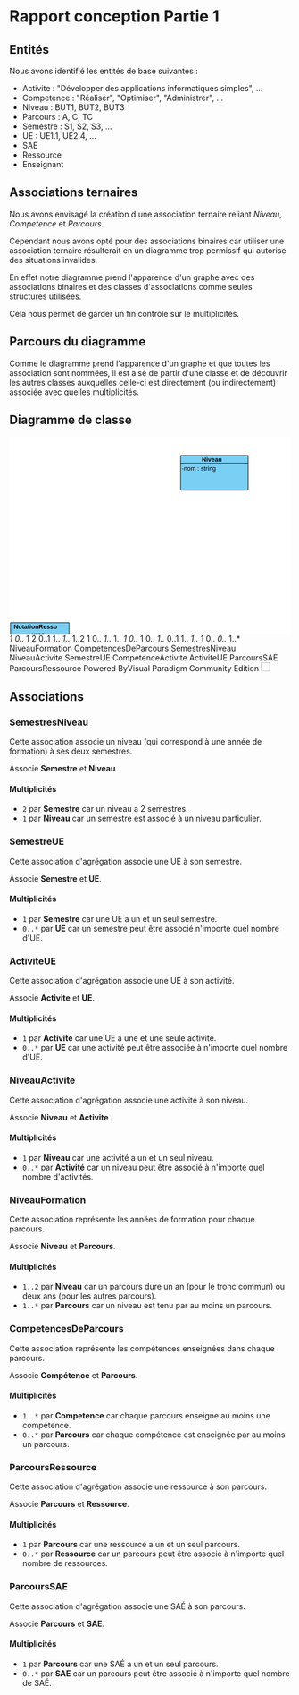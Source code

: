 # Rapport conception Partie 1

## Entités

Nous avons identifié les entités de base suivantes :

- Activite : "Développer des applications informatiques simples", ...
- Competence : "Réaliser", "Optimiser", "Administrer", ...
- Niveau : BUT1, BUT2, BUT3
- Parcours : A, C, TC
- Semestre : S1, S2, S3, ...
- UE : UE1.1, UE2.4, ...
- SAE
- Ressource
- Enseignant

## Associations ternaires

Nous avons envisagé la création d'une association ternaire reliant *Niveau*, *Competence* et *Parcours*.

Cependant nous avons opté pour des associations binaires car utiliser une association ternaire résulterait en un diagramme trop permissif qui autorise des situations invalides.

En effet notre diagramme prend l'apparence d'un graphe avec des associations binaires et des classes d'associations comme seules structures utilisées.

Cela nous permet de garder un fin contrôle sur le multiplicités.

## Parcours du diagramme

Comme le diagramme prend l'apparence d'un graphe et que toutes les association sont nommées, il est aisé de partir d'une classe et de découvrir les autres classes auxquelles celle-ci est directement (ou indirectement) associée avec quelles multiplicités.

## Diagramme de classe

<svg fill-opacity="0" xmlns:xlink="http://www.w3.org/1999/xlink" color-rendering="auto" color-interpolation="auto"
    text-rendering="auto" stroke="rgb(0,0,0)" stroke-linecap="square" width="1222" stroke-miterlimit="10"
    shape-rendering="auto" stroke-opacity="0" fill="rgb(0,0,0)" stroke-dasharray="none" font-weight="normal"
    stroke-width="1" height="856" xmlns="http://www.w3.org/2000/svg" font-family="&apos;Dialog&apos;"
    font-style="normal" stroke-linejoin="miter" font-size="12" stroke-dashoffset="0"
    image-rendering="auto"><!--Generated by the Batik Graphics2D SVG Generator-->
    <defs id="genericDefs" />
    <g>
        <defs id="defs1">
            <clipPath clipPathUnits="userSpaceOnUse" id="clipPath1">
                <path d="M-7 -7 L149 -7 L149 73 L-7 73 L-7 -7 Z" />
            </clipPath>
            <clipPath clipPathUnits="userSpaceOnUse" id="clipPath2">
                <path d="M0 0 L0 48 L138 48 L138 0 Z" />
            </clipPath>
            <clipPath clipPathUnits="userSpaceOnUse" id="clipPath3">
                <path d="M0 0 L0 14 L138 14 L138 0 Z" />
            </clipPath>
            <clipPath clipPathUnits="userSpaceOnUse" id="clipPath4">
                <path d="M-7 -7 L132 -7 L132 73 L-7 73 L-7 -7 Z" />
            </clipPath>
            <clipPath clipPathUnits="userSpaceOnUse" id="clipPath5">
                <path d="M0 0 L0 48 L121 48 L121 0 Z" />
            </clipPath>
            <clipPath clipPathUnits="userSpaceOnUse" id="clipPath6">
                <path d="M0 0 L0 14 L120 14 L120 0 Z" />
            </clipPath>
            <clipPath clipPathUnits="userSpaceOnUse" id="clipPath7">
                <path d="M-7 -7 L170 -7 L170 77 L-7 77 L-7 -7 Z" />
            </clipPath>
            <clipPath clipPathUnits="userSpaceOnUse" id="clipPath8">
                <path d="M0 0 L0 52 L159 52 L159 0 Z" />
            </clipPath>
            <clipPath clipPathUnits="userSpaceOnUse" id="clipPath9">
                <path d="M0 0 L0 14 L158 14 L158 0 Z" />
            </clipPath>
            <clipPath clipPathUnits="userSpaceOnUse" id="clipPath10">
                <path d="M-7 -7 L150 -7 L150 73 L-7 73 L-7 -7 Z" />
            </clipPath>
            <clipPath clipPathUnits="userSpaceOnUse" id="clipPath11">
                <path d="M0 0 L0 48 L139 48 L139 0 Z" />
            </clipPath>
            <clipPath clipPathUnits="userSpaceOnUse" id="clipPath12">
                <path d="M-7 -7 L116 -7 L116 58 L-7 58 L-7 -7 Z" />
            </clipPath>
            <clipPath clipPathUnits="userSpaceOnUse" id="clipPath13">
                <path d="M0 0 L0 18 L105 18 L105 0 Z" />
            </clipPath>
            <clipPath clipPathUnits="userSpaceOnUse" id="clipPath14">
                <path d="M0 0 L0 29 L105 29 L105 0 Z" />
            </clipPath>
            <clipPath clipPathUnits="userSpaceOnUse" id="clipPath15">
                <path d="M-7 -7 L109 -7 L109 61 L-7 61 L-7 -7 Z" />
            </clipPath>
            <clipPath clipPathUnits="userSpaceOnUse" id="clipPath16">
                <path d="M0 0 L0 36 L98 36 L98 0 Z" />
            </clipPath>
            <clipPath clipPathUnits="userSpaceOnUse" id="clipPath17">
                <path d="M0 0 L0 14 L97 14 L97 0 Z" />
            </clipPath>
            <clipPath clipPathUnits="userSpaceOnUse" id="clipPath18">
                <path d="M-7 -7 L150 -7 L150 76 L-7 76 L-7 -7 Z" />
            </clipPath>
            <clipPath clipPathUnits="userSpaceOnUse" id="clipPath19">
                <path d="M0 0 L0 51 L139 51 L139 0 Z" />
            </clipPath>
            <clipPath clipPathUnits="userSpaceOnUse" id="clipPath20">
                <path d="M-7 -7 L51 -7 L51 51 L-7 51 L-7 -7 Z" />
            </clipPath>
            <clipPath clipPathUnits="userSpaceOnUse" id="clipPath21">
                <path d="M0 0 L0 40 L40 40 L40 0 Z" />
            </clipPath>
            <clipPath clipPathUnits="userSpaceOnUse" id="clipPath22">
                <path d="M-7 -7 L53 -7 L53 53 L-7 53 L-7 -7 Z" />
            </clipPath>
            <clipPath clipPathUnits="userSpaceOnUse" id="clipPath23">
                <path d="M0 0 L0 42 L42 42 L42 0 Z" />
            </clipPath>
            <clipPath clipPathUnits="userSpaceOnUse" id="clipPath24">
                <path d="M-7 -7 L52 -7 L52 25 L-7 25 L-7 -7 Z" />
            </clipPath>
            <clipPath clipPathUnits="userSpaceOnUse" id="clipPath25">
                <path d="M0 0 L0 14 L41 14 L41 0 Z" />
            </clipPath>
            <clipPath clipPathUnits="userSpaceOnUse" id="clipPath26">
                <path d="M-7 -7 L51 -7 L51 25 L-7 25 L-7 -7 Z" />
            </clipPath>
            <clipPath clipPathUnits="userSpaceOnUse" id="clipPath27">
                <path d="M0 0 L0 14 L40 14 L40 0 Z" />
            </clipPath>
            <clipPath clipPathUnits="userSpaceOnUse" id="clipPath28">
                <path d="M0 0 L133 0 L133 283 L0 283 L0 0 Z" />
            </clipPath>
            <clipPath clipPathUnits="userSpaceOnUse" id="clipPath29">
                <path d="M0 0 L0 283 L133 283 L133 0 Z" />
            </clipPath>
            <clipPath clipPathUnits="userSpaceOnUse" id="clipPath30">
                <path d="M0 0 L258 0 L258 135 L0 135 L0 0 Z" />
            </clipPath>
            <clipPath clipPathUnits="userSpaceOnUse" id="clipPath31">
                <path d="M0 0 L0 135 L258 135 L258 0 Z" />
            </clipPath>
            <clipPath clipPathUnits="userSpaceOnUse" id="clipPath32">
                <path d="M0 0 L278 0 L278 136 L0 136 L0 0 Z" />
            </clipPath>
            <clipPath clipPathUnits="userSpaceOnUse" id="clipPath33">
                <path d="M0 0 L0 136 L278 136 L278 0 Z" />
            </clipPath>
            <clipPath clipPathUnits="userSpaceOnUse" id="clipPath34">
                <path d="M0 0 L133 0 L133 279 L0 279 L0 0 Z" />
            </clipPath>
            <clipPath clipPathUnits="userSpaceOnUse" id="clipPath35">
                <path d="M0 0 L0 279 L133 279 L133 0 Z" />
            </clipPath>
            <clipPath clipPathUnits="userSpaceOnUse" id="clipPath36">
                <path d="M0 0 L200 0 L200 133 L0 133 L0 0 Z" />
            </clipPath>
            <clipPath clipPathUnits="userSpaceOnUse" id="clipPath37">
                <path d="M0 0 L0 133 L200 133 L200 0 Z" />
            </clipPath>
            <clipPath clipPathUnits="userSpaceOnUse" id="clipPath38">
                <path d="M0 0 L787 0 L787 732 L0 732 L0 0 Z" />
            </clipPath>
            <clipPath clipPathUnits="userSpaceOnUse" id="clipPath39">
                <path
                    d="M459 133 L459 147 L343 147 L343 133 ZM705 133 L705 147 L618 147 L618 133 ZM479 303 L479 317 L379 317 L379 303 ZM272 315 L272 327 L157 327 L157 315 ZM663 471 L663 483 L504 483 L504 471 ZM413 561 L413 573 L289 573 L289 561 ZM507 559 L507 573 L418 573 L418 559 ZM0 0 L0 732 L787 732 L787 397 L711 397 L711 383 L787 383 L787 225 L741 225 L741 211 L787 211 L787 0 Z" />
            </clipPath>
            <clipPath clipPathUnits="userSpaceOnUse" id="clipPath40">
                <path d="M0 0 L216 0 L216 133 L0 133 L0 0 Z" />
            </clipPath>
            <clipPath clipPathUnits="userSpaceOnUse" id="clipPath41">
                <path d="M0 0 L0 133 L216 133 L216 0 Z" />
            </clipPath>
            <clipPath clipPathUnits="userSpaceOnUse" id="clipPath42">
                <path d="M0 0 L453 0 L453 742 L0 742 L0 0 Z" />
            </clipPath>
            <clipPath clipPathUnits="userSpaceOnUse" id="clipPath43">
                <path
                    d="M161 133 L161 147 L74 147 L74 133 ZM273 211 L273 225 L197 225 L197 211 ZM299 383 L299 397 L167 397 L167 383 ZM0 0 L0 471 L119 471 L119 483 L0 483 L0 742 L453 742 L453 0 Z" />
            </clipPath>
            <clipPath clipPathUnits="userSpaceOnUse" id="clipPath44">
                <path
                    d="M125 130 L125 142 L1 142 L1 130 ZM0 0 L0 279 L133 279 L133 142 L130 142 L130 128 L133 128 L133 0 Z" />
            </clipPath>
            <clipPath clipPathUnits="userSpaceOnUse" id="clipPath45">
                <path
                    d="M107 128 L107 142 L18 142 L18 128 ZM0 0 L0 130 L13 130 L13 142 L0 142 L0 279 L133 279 L133 52 L104 52 L104 40 L133 40 L133 0 Z" />
            </clipPath>
            <clipPath clipPathUnits="userSpaceOnUse" id="clipPath46">
                <path d="M0 0 L133 0 L133 239 L0 239 L0 0 Z" />
            </clipPath>
            <clipPath clipPathUnits="userSpaceOnUse" id="clipPath47">
                <path d="M103 117 L103 131 L27 131 L27 117 ZM0 0 L0 239 L133 239 L133 0 Z" />
            </clipPath>
            <clipPath clipPathUnits="userSpaceOnUse" id="clipPath48">
                <path d="M0 0 L133 0 L133 240 L0 240 L0 0 Z" />
            </clipPath>
            <clipPath clipPathUnits="userSpaceOnUse" id="clipPath49">
                <path d="M0 0 L0 240 L133 240 L133 135 L1 135 L1 121 L133 121 L133 0 Z" />
            </clipPath>
            <clipPath clipPathUnits="userSpaceOnUse" id="clipPath50">
                <path d="M0 0 L252 0 L252 133 L0 133 L0 0 Z" />
            </clipPath>
            <clipPath clipPathUnits="userSpaceOnUse" id="clipPath51">
                <path d="M172 71 L172 85 L85 85 L85 71 ZM0 0 L0 133 L252 133 L252 0 Z" />
            </clipPath>
            <clipPath clipPathUnits="userSpaceOnUse" id="clipPath52">
                <path d="M0 0 L549 0 L549 271 L0 271 L0 0 Z" />
            </clipPath>
            <clipPath clipPathUnits="userSpaceOnUse" id="clipPath53">
                <path
                    d="M223 39 L223 53 L107 53 L107 39 ZM469 39 L469 53 L382 53 L382 39 ZM243 209 L243 223 L143 223 L143 209 ZM0 0 L0 221 L36 221 L36 233 L0 233 L0 271 L549 271 L549 131 L505 131 L505 117 L549 117 L549 0 Z" />
            </clipPath>
            <clipPath clipPathUnits="userSpaceOnUse" id="clipPath54">
                <path d="M0 0 L292 0 L292 133 L0 133 L0 0 Z" />
            </clipPath>
            <clipPath clipPathUnits="userSpaceOnUse" id="clipPath55">
                <path d="M205 68 L205 82 L89 82 L89 68 ZM0 0 L0 133 L292 133 L292 0 Z" />
            </clipPath>
            <clipPath clipPathUnits="userSpaceOnUse" id="clipPath56">
                <path d="M0 0 L372 0 L372 133 L0 133 L0 0 Z" />
            </clipPath>
            <clipPath clipPathUnits="userSpaceOnUse" id="clipPath57">
                <path d="M250 71 L250 83 L91 83 L91 71 ZM0 0 L0 133 L372 133 L372 0 Z" />
            </clipPath>
            <clipPath clipPathUnits="userSpaceOnUse" id="clipPath58">
                <path d="M0 0 L244 0 L244 439 L0 439 L0 0 Z" />
            </clipPath>
            <clipPath clipPathUnits="userSpaceOnUse" id="clipPath59">
                <path
                    d="M0 0 L0 221 L109 221 L109 233 L0 233 L0 439 L244 439 L244 223 L216 223 L216 209 L244 209 L244 53 L180 53 L180 39 L244 39 L244 0 Z" />
            </clipPath>
            <clipPath clipPathUnits="userSpaceOnUse" id="clipPath60">
                <path d="M-115 -12 L230 -12 L230 24 L-115 24 L-115 -12 Z" />
            </clipPath>
            <clipPath clipPathUnits="userSpaceOnUse" id="clipPath61">
                <path d="M-159 -12 L318 -12 L318 24 L-159 24 L-159 -12 Z" />
            </clipPath>
            <clipPath clipPathUnits="userSpaceOnUse" id="clipPath62">
                <path d="M-116 -14 L232 -14 L232 28 L-116 28 L-116 -14 Z" />
            </clipPath>
            <clipPath clipPathUnits="userSpaceOnUse" id="clipPath63">
                <path d="M-100 -14 L200 -14 L200 28 L-100 28 L-100 -14 Z" />
            </clipPath>
            <clipPath clipPathUnits="userSpaceOnUse" id="clipPath64">
                <path d="M-87 -14 L174 -14 L174 28 L-87 28 L-87 -14 Z" />
            </clipPath>
            <clipPath clipPathUnits="userSpaceOnUse" id="clipPath65">
                <path d="M-132 -14 L264 -14 L264 28 L-132 28 L-132 -14 Z" />
            </clipPath>
            <clipPath clipPathUnits="userSpaceOnUse" id="clipPath66">
                <path d="M-76 -14 L152 -14 L152 28 L-76 28 L-76 -14 Z" />
            </clipPath>
            <clipPath clipPathUnits="userSpaceOnUse" id="clipPath67">
                <path d="M-89 -14 L178 -14 L178 28 L-89 28 L-89 -14 Z" />
            </clipPath>
            <clipPath clipPathUnits="userSpaceOnUse" id="clipPath68">
                <path d="M-124 -12 L248 -12 L248 24 L-124 24 L-124 -12 Z" />
            </clipPath>
        </defs>
        <g fill="white" text-rendering="geometricPrecision" fill-opacity="1" stroke-opacity="1" stroke="white">
            <rect x="0" width="1222" height="856" y="0" stroke="none" />
        </g>
        <g font-size="11" transform="translate(448,370)" fill-opacity="1" fill="rgb(122,207,245)"
            text-rendering="geometricPrecision" font-family="sans-serif" stroke="rgb(122,207,245)" font-weight="bold"
            stroke-opacity="1">
            <rect x="0" width="138" height="62" y="0" clip-path="url(#clipPath1)" stroke="none" />
        </g>
        <g stroke-linecap="butt" font-size="11" transform="translate(448,370)" fill-opacity="1" fill="black"
            text-rendering="geometricPrecision" font-family="sans-serif" stroke-linejoin="round" stroke="black"
            font-weight="bold" stroke-opacity="1" stroke-miterlimit="0">
            <rect fill="none" x="0" width="138" height="62" y="0" clip-path="url(#clipPath1)" />
            <line y2="14" fill="none" x1="0" clip-path="url(#clipPath1)" x2="138" y1="14" />
        </g>
        <g font-size="11" transform="matrix(1,0,0,1,448,384)" fill-opacity="1" fill="black"
            text-rendering="geometricPrecision" font-family="sans-serif" stroke="black" stroke-opacity="1"><text x="2"
                xml:space="preserve" y="13" clip-path="url(#clipPath2)" stroke="none">-code : string</text></g>
        <g font-size="11" transform="matrix(1,0,0,1,448,384)" fill-opacity="1" fill="black"
            text-rendering="geometricPrecision" font-family="sans-serif" stroke="black" stroke-opacity="1"><text x="2"
                xml:space="preserve" y="27" clip-path="url(#clipPath2)" stroke="none">-nom : string</text></g>
        <g font-size="11" transform="translate(448,370)" fill-opacity="1" fill="black"
            text-rendering="geometricPrecision" font-family="sans-serif" stroke="black" font-weight="bold"
            stroke-opacity="1"><text x="41" xml:space="preserve" y="11" clip-path="url(#clipPath3)"
                stroke="none">Parcours</text></g>
        <g font-size="11" transform="translate(826,370)" fill-opacity="1" fill="rgb(122,207,245)"
            text-rendering="geometricPrecision" font-family="sans-serif" stroke="rgb(122,207,245)" font-weight="bold"
            stroke-opacity="1">
            <rect x="0" width="121" height="62" y="0" clip-path="url(#clipPath4)" stroke="none" />
        </g>
        <g stroke-linecap="butt" font-size="11" transform="translate(826,370)" fill-opacity="1" fill="black"
            text-rendering="geometricPrecision" font-family="sans-serif" stroke-linejoin="round" stroke="black"
            font-weight="bold" stroke-opacity="1" stroke-miterlimit="0">
            <rect fill="none" x="0" width="121" height="62" y="0" clip-path="url(#clipPath4)" />
            <line y2="14" fill="none" x1="0" clip-path="url(#clipPath4)" x2="121" y1="14" />
        </g>
        <g font-size="11" transform="matrix(1,0,0,1,826,384)" fill-opacity="1" fill="black"
            text-rendering="geometricPrecision" font-family="sans-serif" stroke="black" stroke-opacity="1"><text x="2"
                xml:space="preserve" y="13" clip-path="url(#clipPath5)" stroke="none">-code : string</text></g>
        <g font-size="11" transform="matrix(1,0,0,1,826,384)" fill-opacity="1" fill="black"
            text-rendering="geometricPrecision" font-family="sans-serif" stroke="black" stroke-opacity="1"><text x="2"
                xml:space="preserve" y="27" clip-path="url(#clipPath5)" stroke="none">-nom : string</text></g>
        <g font-size="11" transform="translate(826,370)" fill-opacity="1" fill="black"
            text-rendering="geometricPrecision" font-family="sans-serif" stroke="black" font-weight="bold"
            stroke-opacity="1"><text x="21" xml:space="preserve" y="11" clip-path="url(#clipPath6)"
                stroke="none">Competence</text></g>
        <g font-size="11" transform="translate(587,34)" fill-opacity="1" fill="rgb(122,207,245)"
            text-rendering="geometricPrecision" font-family="sans-serif" stroke="rgb(122,207,245)" font-weight="bold"
            stroke-opacity="1">
            <rect x="0" width="121" height="62" y="0" clip-path="url(#clipPath4)" stroke="none" />
        </g>
        <g stroke-linecap="butt" font-size="11" transform="translate(587,34)" fill-opacity="1" fill="black"
            text-rendering="geometricPrecision" font-family="sans-serif" stroke-linejoin="round" stroke="black"
            font-weight="bold" stroke-opacity="1" stroke-miterlimit="0">
            <rect fill="none" x="0" width="121" height="62" y="0" clip-path="url(#clipPath4)" />
            <line y2="14" fill="none" x1="0" clip-path="url(#clipPath4)" x2="121" y1="14" />
        </g>
        <g font-size="11" transform="matrix(1,0,0,1,587,48)" fill-opacity="1" fill="black"
            text-rendering="geometricPrecision" font-family="sans-serif" stroke="black" stroke-opacity="1"><text x="2"
                xml:space="preserve" y="13" clip-path="url(#clipPath5)" stroke="none">-nom : string</text></g>
        <g font-size="11" transform="translate(587,34)" fill-opacity="1" fill="black"
            text-rendering="geometricPrecision" font-family="sans-serif" stroke="black" font-weight="bold"
            stroke-opacity="1"><text x="30" xml:space="preserve" y="11" clip-path="url(#clipPath6)"
                stroke="none">Semestre</text></g>
        <g font-size="11" transform="translate(307,34)" fill-opacity="1" fill="rgb(122,207,245)"
            text-rendering="geometricPrecision" font-family="sans-serif" stroke="rgb(122,207,245)" font-weight="bold"
            stroke-opacity="1">
            <rect x="0" width="121" height="62" y="0" clip-path="url(#clipPath4)" stroke="none" />
        </g>
        <g stroke-linecap="butt" font-size="11" transform="translate(307,34)" fill-opacity="1" fill="black"
            text-rendering="geometricPrecision" font-family="sans-serif" stroke-linejoin="round" stroke="black"
            font-weight="bold" stroke-opacity="1" stroke-miterlimit="0">
            <rect fill="none" x="0" width="121" height="62" y="0" clip-path="url(#clipPath4)" />
            <line y2="14" fill="none" x1="0" clip-path="url(#clipPath4)" x2="121" y1="14" />
        </g>
        <g font-size="11" transform="matrix(1,0,0,1,307,48)" fill-opacity="1" fill="black"
            text-rendering="geometricPrecision" font-family="sans-serif" stroke="black" stroke-opacity="1"><text x="2"
                xml:space="preserve" y="13" clip-path="url(#clipPath5)" stroke="none">-nom : string</text></g>
        <g font-size="11" transform="translate(307,34)" fill-opacity="1" fill="black"
            text-rendering="geometricPrecision" font-family="sans-serif" stroke="black" font-weight="bold"
            stroke-opacity="1"><text x="38" xml:space="preserve" y="11" clip-path="url(#clipPath6)"
                stroke="none">Niveau</text></g>
        <g font-size="11" transform="translate(826,34)" fill-opacity="1" fill="rgb(122,207,245)"
            text-rendering="geometricPrecision" font-family="sans-serif" stroke="rgb(122,207,245)" font-weight="bold"
            stroke-opacity="1">
            <rect x="0" width="121" height="62" y="0" clip-path="url(#clipPath4)" stroke="none" />
        </g>
        <g stroke-linecap="butt" font-size="11" transform="translate(826,34)" fill-opacity="1" fill="black"
            text-rendering="geometricPrecision" font-family="sans-serif" stroke-linejoin="round" stroke="black"
            font-weight="bold" stroke-opacity="1" stroke-miterlimit="0">
            <rect fill="none" x="0" width="121" height="62" y="0" clip-path="url(#clipPath4)" />
            <line y2="14" fill="none" x1="0" clip-path="url(#clipPath4)" x2="121" y1="14" />
        </g>
        <g font-size="11" transform="matrix(1,0,0,1,826,48)" fill-opacity="1" fill="black"
            text-rendering="geometricPrecision" font-family="sans-serif" stroke="black" stroke-opacity="1"><text x="2"
                xml:space="preserve" y="13" clip-path="url(#clipPath5)" stroke="none">-nom : string</text></g>
        <g font-size="11" transform="matrix(1,0,0,1,826,48)" fill-opacity="1" fill="black"
            text-rendering="geometricPrecision" font-family="sans-serif" stroke="black" stroke-opacity="1"><text x="2"
                xml:space="preserve" y="27" clip-path="url(#clipPath5)" stroke="none">-moyenne : float</text></g>
        <g font-size="11" transform="translate(826,34)" fill-opacity="1" fill="black"
            text-rendering="geometricPrecision" font-family="sans-serif" stroke="black" font-weight="bold"
            stroke-opacity="1"><text x="51" xml:space="preserve" y="11" clip-path="url(#clipPath6)"
                stroke="none">UE</text></g>
        <g font-size="11" transform="translate(826,202)" fill-opacity="1" fill="rgb(122,207,245)"
            text-rendering="geometricPrecision" font-family="sans-serif" stroke="rgb(122,207,245)" font-weight="bold"
            stroke-opacity="1">
            <rect x="0" width="121" height="62" y="0" clip-path="url(#clipPath4)" stroke="none" />
        </g>
        <g stroke-linecap="butt" font-size="11" transform="translate(826,202)" fill-opacity="1" fill="black"
            text-rendering="geometricPrecision" font-family="sans-serif" stroke-linejoin="round" stroke="black"
            font-weight="bold" stroke-opacity="1" stroke-miterlimit="0">
            <rect fill="none" x="0" width="121" height="62" y="0" clip-path="url(#clipPath4)" />
            <line y2="14" fill="none" x1="0" clip-path="url(#clipPath4)" x2="121" y1="14" />
        </g>
        <g font-size="11" transform="matrix(1,0,0,1,826,216)" fill-opacity="1" fill="black"
            text-rendering="geometricPrecision" font-family="sans-serif" stroke="black" stroke-opacity="1"><text x="2"
                xml:space="preserve" y="13" clip-path="url(#clipPath5)" stroke="none">-id : int</text></g>
        <g font-size="11" transform="matrix(1,0,0,1,826,216)" fill-opacity="1" fill="black"
            text-rendering="geometricPrecision" font-family="sans-serif" stroke="black" stroke-opacity="1"><text x="2"
                xml:space="preserve" y="27" clip-path="url(#clipPath5)" stroke="none">-nom : string</text></g>
        <g font-size="11" transform="translate(826,202)" fill-opacity="1" fill="black"
            text-rendering="geometricPrecision" font-family="sans-serif" stroke="black" font-weight="bold"
            stroke-opacity="1"><text x="36" xml:space="preserve" y="11" clip-path="url(#clipPath6)"
                stroke="none">Activite</text></g>
        <g font-size="11" transform="translate(559,578)" fill-opacity="1" fill="rgb(122,207,245)"
            text-rendering="geometricPrecision" font-family="sans-serif" stroke="rgb(122,207,245)" font-weight="bold"
            stroke-opacity="1">
            <rect x="0" width="159" height="66" y="0" clip-path="url(#clipPath7)" stroke="none" />
        </g>
        <g stroke-linecap="butt" font-size="11" transform="translate(559,578)" fill-opacity="1" fill="black"
            text-rendering="geometricPrecision" font-family="sans-serif" stroke-linejoin="round" stroke="black"
            font-weight="bold" stroke-opacity="1" stroke-miterlimit="0">
            <rect fill="none" x="0" width="159" height="66" y="0" clip-path="url(#clipPath7)" />
            <line y2="14" fill="none" x1="0" clip-path="url(#clipPath7)" x2="159" y1="14" />
        </g>
        <g font-size="11" transform="matrix(1,0,0,1,559,592)" fill-opacity="1" fill="black"
            text-rendering="geometricPrecision" font-family="sans-serif" stroke="black" stroke-opacity="1"><text x="2"
                xml:space="preserve" y="13" clip-path="url(#clipPath8)" stroke="none">-code_sae : string</text></g>
        <g font-size="11" transform="matrix(1,0,0,1,559,592)" fill-opacity="1" fill="black"
            text-rendering="geometricPrecision" font-family="sans-serif" stroke="black" stroke-opacity="1"><text x="2"
                xml:space="preserve" y="27" clip-path="url(#clipPath8)" stroke="none">-note : float</text></g>
        <g font-size="11" transform="matrix(1,0,0,1,559,592)" fill-opacity="1" fill="black"
            text-rendering="geometricPrecision" font-family="sans-serif" stroke="black" stroke-opacity="1"><text x="2"
                xml:space="preserve" y="41" clip-path="url(#clipPath8)" stroke="none">-nb_heures_autonomie : int</text>
        </g>
        <g font-size="11" transform="translate(559,578)" fill-opacity="1" fill="black"
            text-rendering="geometricPrecision" font-family="sans-serif" stroke="black" font-weight="bold"
            stroke-opacity="1"><text x="67" xml:space="preserve" y="11" clip-path="url(#clipPath9)"
                stroke="none">SAE</text></g>
        <g font-size="11" transform="translate(337,578)" fill-opacity="1" fill="rgb(122,207,245)"
            text-rendering="geometricPrecision" font-family="sans-serif" stroke="rgb(122,207,245)" font-weight="bold"
            stroke-opacity="1">
            <rect x="0" width="139" height="62" y="0" clip-path="url(#clipPath10)" stroke="none" />
        </g>
        <g stroke-linecap="butt" font-size="11" transform="translate(337,578)" fill-opacity="1" fill="black"
            text-rendering="geometricPrecision" font-family="sans-serif" stroke-linejoin="round" stroke="black"
            font-weight="bold" stroke-opacity="1" stroke-miterlimit="0">
            <rect fill="none" x="0" width="139" height="62" y="0" clip-path="url(#clipPath10)" />
            <line y2="14" fill="none" x1="0" clip-path="url(#clipPath10)" x2="139" y1="14" />
        </g>
        <g font-size="11" transform="matrix(1,0,0,1,337,592)" fill-opacity="1" fill="black"
            text-rendering="geometricPrecision" font-family="sans-serif" stroke="black" stroke-opacity="1"><text x="2"
                xml:space="preserve" y="13" clip-path="url(#clipPath11)" stroke="none">-code_ressource : str...</text>
        </g>
        <g font-size="11" transform="matrix(1,0,0,1,337,592)" fill-opacity="1" fill="black"
            text-rendering="geometricPrecision" font-family="sans-serif" stroke="black" stroke-opacity="1"><text x="2"
                xml:space="preserve" y="27" clip-path="url(#clipPath11)" stroke="none">-moyRx : float</text></g>
        <g font-size="11" transform="translate(337,578)" fill-opacity="1" fill="black"
            text-rendering="geometricPrecision" font-family="sans-serif" stroke="black" font-weight="bold"
            stroke-opacity="1"><text x="37" xml:space="preserve" y="11" clip-path="url(#clipPath3)"
                stroke="none">Ressource</text></g>
        <g font-size="11" transform="translate(2,333)" fill-opacity="1" fill="rgb(122,207,245)"
            text-rendering="geometricPrecision" font-family="sans-serif" stroke="rgb(122,207,245)" font-weight="bold"
            stroke-opacity="1">
            <rect x="0" width="105" height="47" y="0" clip-path="url(#clipPath12)" stroke="none" />
        </g>
        <g stroke-linecap="butt" font-size="11" transform="translate(2,333)" fill-opacity="1" fill="black"
            text-rendering="geometricPrecision" font-family="sans-serif" stroke-linejoin="round" stroke="black"
            font-weight="bold" stroke-opacity="1" stroke-miterlimit="0">
            <rect fill="none" x="0" width="105" height="47" y="0" clip-path="url(#clipPath12)" />
            <line y2="29" fill="none" x1="0" clip-path="url(#clipPath12)" x2="105" y1="29" />
        </g>
        <g font-size="11" transform="matrix(1,0,0,1,2,362)" fill-opacity="1" fill="black"
            text-rendering="geometricPrecision" font-family="sans-serif" stroke="black" stroke-opacity="1"><text x="2"
                xml:space="preserve" y="13" clip-path="url(#clipPath13)" stroke="none">-coefRx : float</text></g>
        <g font-size="11" transform="translate(2,333)" fill-opacity="1" fill="black" text-rendering="geometricPrecision"
            font-family="sans-serif" stroke="black" font-weight="bold" stroke-opacity="1"><text x="6"
                xml:space="preserve" y="11" clip-path="url(#clipPath14)" stroke="none">NotationResso</text><text x="38"
                xml:space="preserve" y="25" clip-path="url(#clipPath14)" stroke="none">urce</text></g>
        <g font-size="11" transform="translate(1120,333)" fill-opacity="1" fill="rgb(122,207,245)"
            text-rendering="geometricPrecision" font-family="sans-serif" stroke="rgb(122,207,245)" font-weight="bold"
            stroke-opacity="1">
            <rect x="0" width="98" height="50" y="0" clip-path="url(#clipPath15)" stroke="none" />
        </g>
        <g stroke-linecap="butt" font-size="11" transform="translate(1120,333)" fill-opacity="1" fill="black"
            text-rendering="geometricPrecision" font-family="sans-serif" stroke-linejoin="round" stroke="black"
            font-weight="bold" stroke-opacity="1" stroke-miterlimit="0">
            <rect fill="none" x="0" width="98" height="50" y="0" clip-path="url(#clipPath15)" />
            <line y2="14" fill="none" x1="0" clip-path="url(#clipPath15)" x2="98" y1="14" />
        </g>
        <g font-size="11" transform="matrix(1,0,0,1,1120,347)" fill-opacity="1" fill="black"
            text-rendering="geometricPrecision" font-family="sans-serif" stroke="black" stroke-opacity="1"><text x="2"
                xml:space="preserve" y="13" clip-path="url(#clipPath16)" stroke="none">-coefSx : float</text></g>
        <g font-size="11" transform="translate(1120,333)" fill-opacity="1" fill="black"
            text-rendering="geometricPrecision" font-family="sans-serif" stroke="black" font-weight="bold"
            stroke-opacity="1"><text x="9" xml:space="preserve" y="11" clip-path="url(#clipPath17)"
                stroke="none">NotationSAE</text></g>
        <g font-size="11" transform="translate(448,790)" fill-opacity="1" fill="rgb(122,207,245)"
            text-rendering="geometricPrecision" font-family="sans-serif" stroke="rgb(122,207,245)" font-weight="bold"
            stroke-opacity="1">
            <rect x="0" width="138" height="62" y="0" clip-path="url(#clipPath1)" stroke="none" />
        </g>
        <g stroke-linecap="butt" font-size="11" transform="translate(448,790)" fill-opacity="1" fill="black"
            text-rendering="geometricPrecision" font-family="sans-serif" stroke-linejoin="round" stroke="black"
            font-weight="bold" stroke-opacity="1" stroke-miterlimit="0">
            <rect fill="none" x="0" width="138" height="62" y="0" clip-path="url(#clipPath1)" />
            <line y2="14" fill="none" x1="0" clip-path="url(#clipPath1)" x2="138" y1="14" />
        </g>
        <g font-size="11" transform="matrix(1,0,0,1,448,804)" fill-opacity="1" fill="black"
            text-rendering="geometricPrecision" font-family="sans-serif" stroke="black" stroke-opacity="1"><text x="2"
                xml:space="preserve" y="13" clip-path="url(#clipPath2)" stroke="none">-id_ens : int</text></g>
        <g font-size="11" transform="translate(448,790)" fill-opacity="1" fill="black"
            text-rendering="geometricPrecision" font-family="sans-serif" stroke="black" font-weight="bold"
            stroke-opacity="1"><text x="33" xml:space="preserve" y="11" clip-path="url(#clipPath3)"
                stroke="none">Enseignant</text></g>
        <g font-size="11" transform="translate(200,717)" fill-opacity="1" fill="rgb(122,207,245)"
            text-rendering="geometricPrecision" font-family="sans-serif" stroke="rgb(122,207,245)" font-weight="bold"
            stroke-opacity="1">
            <rect x="0" width="139" height="65" y="0" clip-path="url(#clipPath18)" stroke="none" />
        </g>
        <g stroke-linecap="butt" font-size="11" transform="translate(200,717)" fill-opacity="1" fill="black"
            text-rendering="geometricPrecision" font-family="sans-serif" stroke-linejoin="round" stroke="black"
            font-weight="bold" stroke-opacity="1" stroke-miterlimit="0">
            <rect fill="none" x="0" width="139" height="65" y="0" clip-path="url(#clipPath18)" />
            <line y2="14" fill="none" x1="0" clip-path="url(#clipPath18)" x2="139" y1="14" />
        </g>
        <g font-size="11" transform="matrix(1,0,0,1,200,731)" fill-opacity="1" fill="black"
            text-rendering="geometricPrecision" font-family="sans-serif" stroke="black" stroke-opacity="1"><text x="2"
                xml:space="preserve" y="13" clip-path="url(#clipPath19)" stroke="none">-nb_heures_tp : int</text></g>
        <g font-size="11" transform="matrix(1,0,0,1,200,731)" fill-opacity="1" fill="black"
            text-rendering="geometricPrecision" font-family="sans-serif" stroke="black" stroke-opacity="1"><text x="2"
                xml:space="preserve" y="27" clip-path="url(#clipPath19)" stroke="none">-nb_heures_td : int</text></g>
        <g font-size="11" transform="matrix(1,0,0,1,200,731)" fill-opacity="1" fill="black"
            text-rendering="geometricPrecision" font-family="sans-serif" stroke="black" stroke-opacity="1"><text x="2"
                xml:space="preserve" y="41" clip-path="url(#clipPath19)" stroke="none">-nb_heures_cm : int</text></g>
        <g font-size="11" transform="translate(200,717)" fill-opacity="1" fill="black"
            text-rendering="geometricPrecision" font-family="sans-serif" stroke="black" font-weight="bold"
            stroke-opacity="1"><text x="8" xml:space="preserve" y="11" clip-path="url(#clipPath3)"
                stroke="none">EnseigneRessource</text></g>
        <g font-size="11" transform="translate(718,717)" fill-opacity="1" fill="rgb(122,207,245)"
            text-rendering="geometricPrecision" font-family="sans-serif" stroke="rgb(122,207,245)" font-weight="bold"
            stroke-opacity="1">
            <rect x="0" width="139" height="65" y="0" clip-path="url(#clipPath18)" stroke="none" />
        </g>
        <g stroke-linecap="butt" font-size="11" transform="translate(718,717)" fill-opacity="1" fill="black"
            text-rendering="geometricPrecision" font-family="sans-serif" stroke-linejoin="round" stroke="black"
            font-weight="bold" stroke-opacity="1" stroke-miterlimit="0">
            <rect fill="none" x="0" width="139" height="65" y="0" clip-path="url(#clipPath18)" />
            <line y2="14" fill="none" x1="0" clip-path="url(#clipPath18)" x2="139" y1="14" />
        </g>
        <g font-size="11" transform="matrix(1,0,0,1,718,731)" fill-opacity="1" fill="black"
            text-rendering="geometricPrecision" font-family="sans-serif" stroke="black" stroke-opacity="1"><text x="2"
                xml:space="preserve" y="13" clip-path="url(#clipPath19)" stroke="none">-nb_heures_tp : int</text></g>
        <g font-size="11" transform="matrix(1,0,0,1,718,731)" fill-opacity="1" fill="black"
            text-rendering="geometricPrecision" font-family="sans-serif" stroke="black" stroke-opacity="1"><text x="2"
                xml:space="preserve" y="27" clip-path="url(#clipPath19)" stroke="none">-nb_heures_td : int</text></g>
        <g font-size="11" transform="matrix(1,0,0,1,718,731)" fill-opacity="1" fill="black"
            text-rendering="geometricPrecision" font-family="sans-serif" stroke="black" stroke-opacity="1"><text x="2"
                xml:space="preserve" y="41" clip-path="url(#clipPath19)" stroke="none">-nb_heures_cm : int</text></g>
        <g font-size="11" transform="translate(718,717)" fill-opacity="1" fill="black"
            text-rendering="geometricPrecision" font-family="sans-serif" stroke="black" font-weight="bold"
            stroke-opacity="1"><text x="28" xml:space="preserve" y="11" clip-path="url(#clipPath3)"
                stroke="none">EnseigneSAE</text></g>
        <g font-size="11" transform="translate(537,425)" fill-opacity="1" fill="black"
            text-rendering="geometricPrecision" font-family="sans-serif" stroke="black" stroke-opacity="1"><text x="16"
                xml:space="preserve" y="24" clip-path="url(#clipPath21)" stroke="none">1</text></g>
        <g font-size="11" transform="translate(575,548)" fill-opacity="1" fill="black"
            text-rendering="geometricPrecision" font-family="sans-serif" stroke="black" stroke-opacity="1"><text x="9"
                xml:space="preserve" y="24" clip-path="url(#clipPath21)" stroke="none">0..*</text></g>
        <g font-size="11" transform="translate(848,342)" fill-opacity="1" fill="black"
            text-rendering="geometricPrecision" font-family="sans-serif" stroke="black" stroke-opacity="1"><text x="16"
                xml:space="preserve" y="24" clip-path="url(#clipPath21)" stroke="none">1</text></g>
        <g font-size="11" transform="translate(889,253)" fill-opacity="1" fill="black"
            text-rendering="geometricPrecision" font-family="sans-serif" stroke="black" stroke-opacity="1"><text x="9"
                xml:space="preserve" y="24" clip-path="url(#clipPath21)" stroke="none">0..*</text></g>
        <g font-size="11" transform="translate(427,26)" fill-opacity="1" fill="black"
            text-rendering="geometricPrecision" font-family="sans-serif" stroke="black" stroke-opacity="1"><text x="16"
                xml:space="preserve" y="24" clip-path="url(#clipPath21)" stroke="none">1</text></g>
        <g font-size="11" transform="translate(549,61)" fill-opacity="1" fill="black"
            text-rendering="geometricPrecision" font-family="sans-serif" stroke="black" stroke-opacity="1"><text x="16"
                xml:space="preserve" y="24" clip-path="url(#clipPath21)" stroke="none">2</text></g>
        <g font-size="11" transform="translate(575,635)" fill-opacity="1" fill="black"
            text-rendering="geometricPrecision" font-family="sans-serif" stroke="black" stroke-opacity="1"><text x="9"
                xml:space="preserve" y="25" clip-path="url(#clipPath23)" stroke="none">0..1</text></g>
        <g font-size="11" transform="translate(529,757)" fill-opacity="1" fill="black"
            text-rendering="geometricPrecision" font-family="sans-serif" stroke="black" stroke-opacity="1"><text x="9"
                xml:space="preserve" y="24" clip-path="url(#clipPath21)" stroke="none">1..*</text></g>
        <g font-size="11" transform="translate(404,394)" fill-opacity="1" fill="black"
            text-rendering="geometricPrecision" font-family="sans-serif" stroke="black" stroke-opacity="1"><text x="9"
                xml:space="preserve" y="24" clip-path="url(#clipPath21)" stroke="none">1..*</text></g>
        <g font-size="11" transform="translate(341,87)" fill-opacity="1" fill="black"
            text-rendering="geometricPrecision" font-family="sans-serif" stroke="black" stroke-opacity="1"><text x="9"
                xml:space="preserve" y="25" clip-path="url(#clipPath23)" stroke="none">1..2</text></g>
        <g font-size="11" transform="translate(401,91)" fill-opacity="1" fill="black"
            text-rendering="geometricPrecision" font-family="sans-serif" stroke="black" stroke-opacity="1"><text x="16"
                xml:space="preserve" y="24" clip-path="url(#clipPath21)" stroke="none">1</text></g>
        <g font-size="11" transform="translate(781,235)" fill-opacity="1" fill="black"
            text-rendering="geometricPrecision" font-family="sans-serif" stroke="black" stroke-opacity="1"><text x="9"
                xml:space="preserve" y="11" clip-path="url(#clipPath25)" stroke="none">0..*</text></g>
        <g font-size="11" transform="translate(295,595)" fill-opacity="1" fill="black"
            text-rendering="geometricPrecision" font-family="sans-serif" stroke="black" stroke-opacity="1"><text x="9"
                xml:space="preserve" y="24" clip-path="url(#clipPath21)" stroke="none">1..*</text></g>
        <g font-size="11" transform="translate(829,2)" fill-opacity="1" fill="black" text-rendering="geometricPrecision"
            font-family="sans-serif" stroke="black" stroke-opacity="1"><text x="9" xml:space="preserve" y="24"
                clip-path="url(#clipPath21)" stroke="none">1..*</text></g>
        <g font-size="11" transform="translate(883,170)" fill-opacity="1" fill="black"
            text-rendering="geometricPrecision" font-family="sans-serif" stroke="black" stroke-opacity="1"><text x="16"
                xml:space="preserve" y="24" clip-path="url(#clipPath21)" stroke="none">1</text></g>
        <g font-size="11" transform="translate(892,86)" fill-opacity="1" fill="black"
            text-rendering="geometricPrecision" font-family="sans-serif" stroke="black" stroke-opacity="1"><text x="9"
                xml:space="preserve" y="24" clip-path="url(#clipPath21)" stroke="none">0..*</text></g>
        <g font-size="11" transform="translate(455,425)" fill-opacity="1" fill="black"
            text-rendering="geometricPrecision" font-family="sans-serif" stroke="black" stroke-opacity="1"><text x="16"
                xml:space="preserve" y="24" clip-path="url(#clipPath21)" stroke="none">1</text></g>
        <g font-size="11" transform="translate(418,560)" fill-opacity="1" fill="black"
            text-rendering="geometricPrecision" font-family="sans-serif" stroke="black" stroke-opacity="1"><text x="9"
                xml:space="preserve" y="11" clip-path="url(#clipPath25)" stroke="none">0..*</text></g>
        <g font-size="11" transform="translate(462,760)" fill-opacity="1" fill="black"
            text-rendering="geometricPrecision" font-family="sans-serif" stroke="black" stroke-opacity="1"><text x="9"
                xml:space="preserve" y="24" clip-path="url(#clipPath21)" stroke="none">1..*</text></g>
        <g font-size="11" transform="translate(419,629)" fill-opacity="1" fill="black"
            text-rendering="geometricPrecision" font-family="sans-serif" stroke="black" stroke-opacity="1"><text x="9"
                xml:space="preserve" y="25" clip-path="url(#clipPath23)" stroke="none">0..1</text></g>
        <g font-size="11" transform="translate(587,380)" fill-opacity="1" fill="black"
            text-rendering="geometricPrecision" font-family="sans-serif" stroke="black" stroke-opacity="1"><text x="9"
                xml:space="preserve" y="11" clip-path="url(#clipPath27)" stroke="none">1..*</text></g>
        <g font-size="11" transform="translate(787,404)" fill-opacity="1" fill="black"
            text-rendering="geometricPrecision" font-family="sans-serif" stroke="black" stroke-opacity="1"><text x="9"
                xml:space="preserve" y="11" clip-path="url(#clipPath25)" stroke="none">1..*</text></g>
        <g font-size="11" transform="translate(702,31)" fill-opacity="1" fill="black"
            text-rendering="geometricPrecision" font-family="sans-serif" stroke="black" stroke-opacity="1"><text x="16"
                xml:space="preserve" y="24" clip-path="url(#clipPath21)" stroke="none">1</text></g>
        <g font-size="11" transform="translate(781,78)" fill-opacity="1" fill="black"
            text-rendering="geometricPrecision" font-family="sans-serif" stroke="black" stroke-opacity="1"><text x="9"
                xml:space="preserve" y="24" clip-path="url(#clipPath21)" stroke="none">0..*</text></g>
        <g font-size="11" transform="translate(723,577)" fill-opacity="1" fill="black"
            text-rendering="geometricPrecision" font-family="sans-serif" stroke="black" stroke-opacity="1"><text x="9"
                xml:space="preserve" y="24" clip-path="url(#clipPath21)" stroke="none">0..*</text></g>
        <g font-size="11" transform="translate(902,3)" fill-opacity="1" fill="black" text-rendering="geometricPrecision"
            font-family="sans-serif" stroke="black" stroke-opacity="1"><text x="9" xml:space="preserve" y="24"
                clip-path="url(#clipPath21)" stroke="none">1..*</text></g>
        <g stroke-linecap="butt" font-size="11" transform="translate(397,576)" fill-opacity="1" fill="black"
            text-rendering="geometricPrecision" font-family="sans-serif" stroke-linejoin="round" stroke="black"
            stroke-opacity="1">
            <line y2="65" fill="none" x1="65" clip-path="url(#clipPath29)" x2="65" y1="214" />
        </g>
        <g stroke-linecap="butt" font-size="11" transform="translate(272,678)" fill-opacity="1" stroke-dashoffset="1"
            fill="black" text-rendering="geometricPrecision" font-family="sans-serif" stroke-linejoin="round"
            stroke-dasharray="5" stroke="black" stroke-opacity="1">
            <line y2="65" fill="none" x1="190" clip-path="url(#clipPath31)" x2="67" y1="66" />
            <line y2="65" fill="none" x1="67" clip-path="url(#clipPath31)" x2="65" y1="65" />
        </g>
        <g stroke-linecap="butt" font-size="11" transform="translate(509,685)" fill-opacity="1" stroke-dashoffset="1"
            fill="black" text-rendering="geometricPrecision" font-family="sans-serif" stroke-linejoin="round"
            stroke-dasharray="5" stroke="black" stroke-opacity="1">
            <line y2="65" fill="none" x1="65" clip-path="url(#clipPath33)" x2="66" y1="67" />
            <line y2="65" fill="none" x1="66" clip-path="url(#clipPath33)" x2="209" y1="65" />
        </g>
        <g stroke-linecap="butt" font-size="11" transform="translate(509,579)" fill-opacity="1" fill="black"
            text-rendering="geometricPrecision" font-family="sans-serif" stroke-linejoin="round" stroke="black"
            stroke-opacity="1">
            <line y2="210" fill="none" x1="65" clip-path="url(#clipPath35)" x2="65" y1="65" />
        </g>
        <g stroke-linecap="butt" font-size="11" transform="translate(42,286)" fill-opacity="1" stroke-dashoffset="1"
            fill="black" text-rendering="geometricPrecision" font-family="sans-serif" stroke-linejoin="round"
            stroke-dasharray="5" stroke="black" stroke-opacity="1">
            <line y2="65" fill="none" x1="132" clip-path="url(#clipPath37)" x2="65" y1="65" />
        </g>
        <g stroke-linecap="butt" font-size="11" transform="translate(109,-63)" fill-opacity="1" fill="black"
            text-rendering="geometricPrecision" font-family="sans-serif" stroke-linejoin="round" stroke="black"
            stroke-opacity="1">
            <line y2="664" fill="none" x1="229" clip-path="url(#clipPath39)" x2="66" y1="664" />
            <line y2="65" fill="none" x1="66" clip-path="url(#clipPath39)" x2="65" y1="664" />
            <line y2="65" fill="none" x1="65" clip-path="url(#clipPath39)" x2="718" y1="65" />
            <line y2="97" fill="none" x1="718" clip-path="url(#clipPath39)" x2="718" y1="65" />
        </g>
        <g stroke-linecap="butt" font-size="11" transform="translate(972,289)" fill-opacity="1" stroke-dashoffset="1"
            fill="black" text-rendering="geometricPrecision" font-family="sans-serif" stroke-linejoin="round"
            stroke-dasharray="5" stroke="black" stroke-opacity="1">
            <line y2="64" fill="none" x1="148" clip-path="url(#clipPath41)" x2="65" y1="64" />
        </g>
        <g stroke-linecap="butt" font-size="11" transform="translate(653,-63)" fill-opacity="1" fill="black"
            text-rendering="geometricPrecision" font-family="sans-serif" stroke-linejoin="round" stroke="black"
            stroke-opacity="1">
            <line y2="674" fill="none" x1="65" clip-path="url(#clipPath43)" x2="384" y1="674" />
            <line y2="65" fill="none" x1="384" clip-path="url(#clipPath43)" x2="384" y1="674" />
            <line y2="65" fill="none" x1="384" clip-path="url(#clipPath43)" x2="292" y1="65" />
            <line y2="97" fill="none" x1="292" clip-path="url(#clipPath43)" x2="292" y1="65" />
        </g>
        <g stroke-linecap="butt" font-size="11" transform="translate(397,368)" fill-opacity="1" fill="black"
            text-rendering="geometricPrecision" font-family="sans-serif" stroke-linejoin="round" stroke="black"
            stroke-opacity="1">
            <line y2="210" fill="none" x1="65" clip-path="url(#clipPath44)" x2="65" y1="65" />
        </g>
        <g stroke-linecap="butt" font-size="11" transform="translate(509,368)" fill-opacity="1" fill="black"
            text-rendering="geometricPrecision" font-family="sans-serif" stroke-linejoin="round" stroke="black"
            stroke-opacity="1">
            <line y2="210" fill="none" x1="65" clip-path="url(#clipPath45)" x2="65" y1="65" />
        </g>
        <g stroke-linecap="butt" font-size="11" transform="translate(823,31)" fill-opacity="1" fill="black"
            text-rendering="geometricPrecision" font-family="sans-serif" stroke-linejoin="round" stroke="black"
            stroke-opacity="1">
            <line y2="65" fill="none" x1="65" clip-path="url(#clipPath47)" x2="65" y1="170" />
        </g>
        <g stroke-linecap="butt" font-size="11" transform="translate(819,199)" fill-opacity="1" fill="black"
            text-rendering="geometricPrecision" font-family="sans-serif" stroke-linejoin="round" stroke="black"
            stroke-opacity="1">
            <line y2="65" fill="none" x1="65" clip-path="url(#clipPath49)" x2="65" y1="171" />
        </g>
        <g stroke-linecap="butt" font-size="11" transform="translate(642,-1)" fill-opacity="1" fill="black"
            text-rendering="geometricPrecision" font-family="sans-serif" stroke-linejoin="round" stroke="black"
            stroke-opacity="1">
            <line y2="65" fill="none" x1="65" clip-path="url(#clipPath51)" x2="183" y1="65" />
        </g>
        <g stroke-linecap="butt" font-size="11" transform="translate(345,31)" fill-opacity="1" fill="black"
            text-rendering="geometricPrecision" font-family="sans-serif" stroke-linejoin="round" stroke="black"
            stroke-opacity="1">
            <line y2="203" fill="none" x1="65" clip-path="url(#clipPath53)" x2="65" y1="65" />
            <line y2="203" fill="none" x1="65" clip-path="url(#clipPath53)" x2="481" y1="203" />
        </g>
        <g stroke-linecap="butt" font-size="11" transform="translate(363,2)" fill-opacity="1" fill="black"
            text-rendering="geometricPrecision" font-family="sans-serif" stroke-linejoin="round" stroke="black"
            stroke-opacity="1">
            <line y2="65" fill="none" x1="65" clip-path="url(#clipPath55)" x2="223" y1="65" />
        </g>
        <g stroke-linecap="butt" font-size="11" transform="translate(522,337)" fill-opacity="1" fill="black"
            text-rendering="geometricPrecision" font-family="sans-serif" stroke-linejoin="round" stroke="black"
            stroke-opacity="1">
            <line y2="65" fill="none" x1="65" clip-path="url(#clipPath57)" x2="304" y1="65" />
        </g>
        <g stroke-linecap="butt" font-size="11" transform="translate(272,31)" fill-opacity="1" fill="black"
            text-rendering="geometricPrecision" font-family="sans-serif" stroke-linejoin="round" stroke="black"
            stroke-opacity="1">
            <line y2="369" fill="none" x1="175" clip-path="url(#clipPath59)" x2="65" y1="370" />
            <line y2="65" fill="none" x1="65" clip-path="url(#clipPath59)" x2="65" y1="369" />
        </g>
        <g font-size="11" transform="translate(266,252)" fill-opacity="1" fill="black"
            text-rendering="geometricPrecision" font-family="sans-serif" stroke="black" stroke-opacity="1"><text x="9"
                xml:space="preserve" y="11" clip-path="url(#clipPath60)" stroke="none">NiveauFormation</text></g>
        <g font-size="11" transform="translate(613,408)" fill-opacity="1" fill="black"
            text-rendering="geometricPrecision" font-family="sans-serif" stroke="black" stroke-opacity="1"><text x="10"
                xml:space="preserve" y="11" clip-path="url(#clipPath61)" stroke="none">CompetencesDeParcours</text></g>
        <g font-size="11" transform="translate(452,70)" fill-opacity="1" fill="black"
            text-rendering="geometricPrecision" font-family="sans-serif" stroke="black" stroke-opacity="1"><text x="9"
                xml:space="preserve" y="11" clip-path="url(#clipPath62)" stroke="none">SemestresNiveau</text></g>
        <g font-size="11" transform="translate(488,240)" fill-opacity="1" fill="black"
            text-rendering="geometricPrecision" font-family="sans-serif" stroke="black" stroke-opacity="1"><text x="10"
                xml:space="preserve" y="11" clip-path="url(#clipPath63)" stroke="none">NiveauActivite</text></g>
        <g font-size="11" transform="translate(727,70)" fill-opacity="1" fill="black"
            text-rendering="geometricPrecision" font-family="sans-serif" stroke="black" stroke-opacity="1"><text x="9"
                xml:space="preserve" y="11" clip-path="url(#clipPath64)" stroke="none">SemestreUE</text></g>
        <g font-size="11" transform="translate(820,320)" fill-opacity="1" fill="black"
            text-rendering="geometricPrecision" font-family="sans-serif" stroke="black" stroke-opacity="1"><text x="9"
                xml:space="preserve" y="11" clip-path="url(#clipPath65)" stroke="none">CompetenceActivite</text></g>
        <g font-size="11" transform="translate(850,148)" fill-opacity="1" fill="black"
            text-rendering="geometricPrecision" font-family="sans-serif" stroke="black" stroke-opacity="1"><text x="9"
                xml:space="preserve" y="11" clip-path="url(#clipPath66)" stroke="none">ActiviteUE</text></g>
        <g font-size="11" transform="translate(527,496)" fill-opacity="1" fill="black"
            text-rendering="geometricPrecision" font-family="sans-serif" stroke="black" stroke-opacity="1"><text x="9"
                xml:space="preserve" y="11" clip-path="url(#clipPath67)" stroke="none">ParcoursSAE</text></g>
        <g font-size="11" transform="translate(398,498)" fill-opacity="1" fill="black"
            text-rendering="geometricPrecision" font-family="sans-serif" stroke="black" stroke-opacity="1"><text x="9"
                xml:space="preserve" y="11" clip-path="url(#clipPath68)" stroke="none">ParcoursRessource</text></g>
        <g fill="rgb(120,120,120)" text-rendering="geometricPrecision" fill-opacity="1" font-size="10"
            stroke-opacity="1" stroke="rgb(120,120,120)"><text x="965" xml:space="preserve" y="843"
                stroke="none">Powered ByVisual Paradigm Community Edition</text>
            <image font-size="12" x="1202" y="831" fill="white" width="16" xlink:href="data:image/png;base64,iVBORw0KGgoAAAANSUhEUgAAABAAAAAQCAYAAAAf8/9hAAABvklEQVR42o1TPUgC
YRi+z1PSzWrSc6ho6W/xNIhEoZoCl/a2fqaGoJKwyHIp16ZyCyIolwpq6c8lIz0h
h6ACa/KWOHGz4byezz7lkNM8eHjf7/ve53l/vu84rsWXEcVo2uOJtYrhW5A3YCKE
48YXnE7zoSzfty3AyFHdln/R4bBA5O5fgQbyiUbIK6oY5gjxG1XCtyAngFl7qXT+
Y7UOwR+glTSK8EZkomlJMZsNCrKs7iuKOuXzJboUJYAqemrtHEBkGwsTIy/pe0bZ
/Rmvd6K27svnx7Q/cu08LIliiPpmlvEGJo0DL4sRSKVyBuEZledznKpeYs+u6/YF
nKt6C+jpe14QPjCsQUpmQVYgaNK0R9hPYJLtZ5Eo5JGkVF0AmUZAvoBLM5WBXhZs
A6YB+pi+AAudD+zOnMuVjBcKheoMbOXyG0wcWKGtAPr77gauKyYTFU8g+xrsUWex
mKu2r79Gye3eQkAE7i4wCtQG+YTMKZwt0zOUv274DjCLJGZBoEqv9JRtyyDfgrwK
f09PNnyJ6OuBiYSxPAbecf9UMNZIbvovUBE8FjRINrEMNJbd1t9I28Gz7YD7DHKo
WdwvFl2vGaThOSEAAAAASUVORK5CYII=" height="16" stroke="white" preserveAspectRatio="none" />
        </g>
    </g>
</svg>

## Associations

### SemestresNiveau

Cette association associe un niveau (qui correspond à une année de formation) à ses deux semestres.

Associe **Semestre** et **Niveau**.

#### Multiplicités

- `2` par **Semestre** car un niveau a 2 semestres.
- `1` par **Niveau** car un semestre est associé à un niveau particulier.

### SemestreUE

Cette association d'agrégation associe une UE à son semestre.

Associe **Semestre** et **UE**.

#### Multiplicités

- `1` par **Semestre** car une UE a un et un seul semestre.
- `0..*` par **UE** car un semestre peut être associé n'importe quel nombre d'UE.

### ActiviteUE

Cette association d'agrégation associe une UE à son activité.

Associe **Activite** et **UE**.

#### Multiplicités

- `1` par **Activite** car une UE a une et une seule activité.
- `0..*` par **UE** car une activité peut être associée à n'importe quel nombre d'UE.

### NiveauActivite

Cette association d'agrégation associe une activité à son niveau.

Associe **Niveau** et **Activite**.

#### Multiplicités

- `1` par **Niveau** car une activité a un et un seul niveau.
- `0..*` par **Activité** car un niveau peut être associé à n'importe quel nombre d'activités.

### NiveauFormation

Cette association représente les années de formation pour chaque parcours.

Associe **Niveau** et **Parcours**.

#### Multiplicités

- `1..2` par **Niveau** car un parcours dure un an (pour le tronc commun) ou deux ans (pour les autres parcours).
- `1..*` par **Parcours** car un niveau est tenu par au moins un parcours.

### CompetencesDeParcours

Cette association représente les compétences enseignées dans chaque parcours.

Associe **Compétence** et **Parcours**.

#### Multiplicités

- `1..*` par **Competence** car chaque parcours enseigne au moins une compétence.
- `0..*` par **Parcours** car chaque compétence est enseignée par au moins un parcours.

### ParcoursRessource

Cette association d'agrégation associe une ressource à son parcours.

Associe **Parcours** et **Ressource**.

#### Multiplicités

- `1` par **Parcours** car une ressource a un et un seul parcours.
- `0..*` par **Ressource** car un parcours peut être associé à n'importe quel nombre de ressources.

### ParcoursSAE

Cette association d'agrégation associe une SAÉ à son parcours.

Associe **Parcours** et **SAE**.

#### Multiplicités

- `1` par **Parcours** car une SAÉ a un et un seul parcours.
- `0..*` par **SAE** car un parcours peut être associé à n'importe quel nombre de SAÉ.
